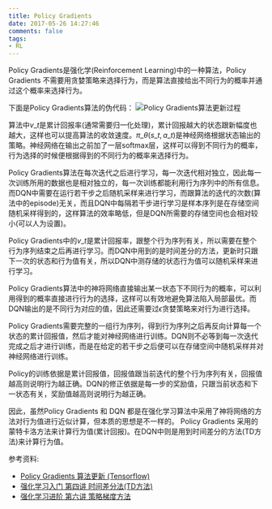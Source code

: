 ```yaml
---
title: Policy Gradients
date: 2017-05-26 14:27:46
comments: false
tags:
- RL
---
```

Policy Gradients是强化学(Reinforcement Learning)中的一种算法，Policy Gradients 不需要用贪婪策略来选择行为，而是算法直接给出不同行为的概率并通过这个概率来选择行为。
<!--more-->

下面是Policy Gradients算法的伪代码：
![Policy Gradients算法更新过程](/images/2017-5-26/2017-5-26-1.png)

算法中$v\_t$是累计回报率(通常需要归一化处理)，累计回报越大的状态跟新幅度也越大，这样也可以提高算法的收敛速度。$\pi\_\theta(s\_t,a\_t)$是神经网络根据状态输出的策略。神经网络在输出之前加了一层softmax层，这样可以得到不同行为的概率，行为选择的时候便根据得到的不同行为的概率来选择行为。

Policy Gradients算法在每次迭代之后进行学习，每一次迭代相对独立，因此每一次训练所用的数据也是相对独立的，每一次训练都能利用行为序列中的所有信息。而DQN中需要在运行若干步之后随机采样来进行学习，而跟算法的迭代的次数(算法中的episode)无关，而且DQN中每隔若干步进行学习是样本序列是在存储空间随机采样得到的，这样算法的效率略低，但是DQN所需要的存储空间也会相对较小(可以人为设置)。

Policy Gradients中的$v\_t$是累计回报率，跟整个行为序列有关，所以需要在整个行为序列结束之后再进行学习。而DQN中用到的是时间差分的方法，更新时只跟下一次的状态和行为值有关，所以DQN中测存储的状态行为值可以随机采样来进行学习。

Policy Gradients算法中的神将网络直接输出某一状态下不同行为的概率，可以利用得到的概率直接进行行为的选择，这样可以有效地避免算法陷入局部最优。而DQN输出的是不同行为对应的值，因此还需要过$\epsilon$贪婪策略来对行为进行选择。

Policy Gradients需要完整的一组行为序列，得到行为序列之后再反向计算每一个状态的累计回报值，然后才能对神经网络进行训练。DQN则不必等到每一次迭代完成之后才进行训练，而是在给定的若干步之后便可以在存储空间中随机采样并对神经网络进行训练。

Policy的训练依据是累计回报值，回报值跟当前迭代的整个行为序列有关，回报值越高则说明行为越正确。DQN的修正依据是每一步的奖励值，只跟当前状态和下一状态有关，奖励值越高则说明行为越正确。

因此，虽然Policy Gradients 和 DQN 都是在强化学习算法中采用了神将网络的方法对行为值进行近似计算，但本质的思想是不一样的。 Policy Gradients 采用的蒙特卡洛方法来计算行为值(累计回报)。在DQN中则是用到时间差分的方法(TD方法)来计算行为值。




参考资料:
* [Policy Gradients 算法更新 (Tensorflow)](https://morvanzhou.github.io/tutorials/machine-learning/reinforcement-learning/5-1-policy-gradient-softmax1/)
* [强化学习入门 第四讲 时间差分法(TD方法)](https://zhuanlan.zhihu.com/p/25913410)
* [强化学习进阶 第六讲 策略梯度方法](https://zhuanlan.zhihu.com/p/26174099)